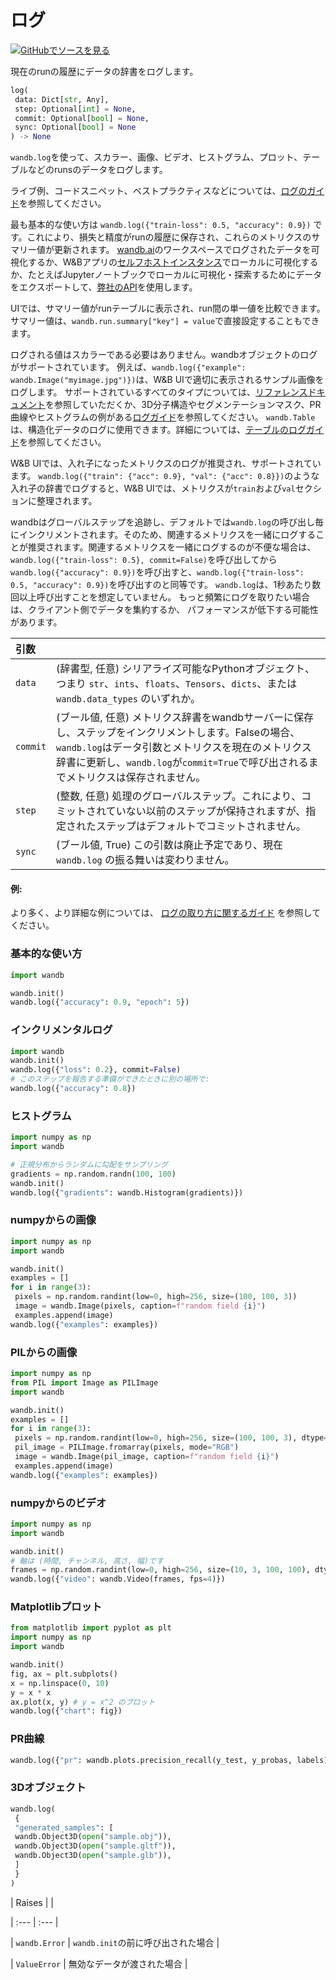 # ログ

[![](https://www.tensorflow.org/images/GitHub-Mark-32px.png)GitHubでソースを見る](https://www.github.com/wandb/client/tree/c4726707ed83ebb270a2cf84c4fd17b8684ff699/wandb/sdk/wandb_run.py#L1555-L1750)

現在のrunの履歴にデータの辞書をログします。

```python
log(
 data: Dict[str, Any],
 step: Optional[int] = None,
 commit: Optional[bool] = None,
 sync: Optional[bool] = None
) -> None
```

`wandb.log`を使って、スカラー、画像、ビデオ、ヒストグラム、プロット、テーブルなどのrunsのデータをログします。

ライブ例、コードスニペット、ベストプラクティスなどについては、[ログのガイド](https://docs.wandb.ai/guides/track/log)を参照してください。

最も基本的な使い方は `wandb.log({"train-loss": 0.5, "accuracy": 0.9})` です。これにより、損失と精度がrunの履歴に保存され、これらのメトリクスのサマリー値が更新されます。
[wandb.ai](https://wandb.ai)のワークスペースでログされたデータを可視化するか、W&Bアプリの[セルフホストインスタンス](https://docs.wandb.ai/guides/hosting)でローカルに可視化するか、たとえばJupyterノートブックでローカルに可視化・探索するためにデータをエクスポートして、[弊社のAPI](https://docs.wandb.ai/guides/track/public-api-guide)を使用します。

UIでは、サマリー値がrunテーブルに表示され、run間の単一値を比較できます。
サマリー値は、`wandb.run.summary["key"] = value`で直接設定することもできます。

ログされる値はスカラーである必要はありません。wandbオブジェクトのログがサポートされています。
例えば、`wandb.log({"example": wandb.Image("myimage.jpg")})`は、W&B UIで適切に表示されるサンプル画像をログします。
サポートされているすべてのタイプについては、[リファレンスドキュメント](https://docs.wandb.com/ref/python/data-types)を参照していただくか、3D分子構造やセグメンテーションマスク、PR曲線やヒストグラムの例がある[ログガイド](https://docs.wandb.ai/guides/track/log)を参照してください。
`wandb.Table`は、構造化データのログに使用できます。詳細については、[テーブルのログガイド](https://docs.wandb.ai/guides/tables/log-tables)を参照してください。

W&B UIでは、入れ子になったメトリクスのログが推奨され、サポートされています。
`wandb.log({"train": {"acc": 0.9}, "val": {"acc": 0.8}})`のような入れ子の辞書でログすると、W&B UIでは、メトリクスが`train`および`val`セクションに整理されます。

wandbはグローバルステップを追跡し、デフォルトでは`wandb.log`の呼び出し毎にインクリメントされます。そのため、関連するメトリクスを一緒にログすることが推奨されます。関連するメトリクスを一緒にログするのが不便な場合は、`wandb.log({"train-loss": 0.5}, commit=False)`を呼び出してから`wandb.log({"accuracy": 0.9})`を呼び出すと、`wandb.log({"train-loss": 0.5, "accuracy": 0.9})`を呼び出すのと同等です。
`wandb.log`は、1秒あたり数回以上呼び出すことを想定していません。
もっと頻繁にログを取りたい場合は、クライアント側でデータを集約するか、
パフォーマンスが低下する可能性があります。

| 引数 | |
| :--- | :--- |
| `data` | (辞書型, 任意) シリアライズ可能なPythonオブジェクト、つまり `str`、`ints`、`floats`、`Tensors`、`dicts`、または `wandb.data_types` のいずれか。 |
| `commit` | (ブール値, 任意) メトリクス辞書をwandbサーバーに保存し、ステップをインクリメントします。Falseの場合、`wandb.log`はデータ引数とメトリクスを現在のメトリクス辞書に更新し、`wandb.log`が`commit=True`で呼び出されるまでメトリクスは保存されません。 |
| `step` | (整数, 任意) 処理のグローバルステップ。これにより、コミットされていない以前のステップが保持されますが、指定されたステップはデフォルトでコミットされません。 |
| `sync` | (ブール値, True) この引数は廃止予定であり、現在 `wandb.log` の振る舞いは変わりません。 |



#### 例:

より多く、より詳細な例については、
[ログの取り方に関するガイド](https://docs.wandb.com/guides/track/log) を参照してください。

### 基本的な使い方

```python
import wandb

wandb.init()
wandb.log({"accuracy": 0.9, "epoch": 5})
```

### インクリメンタルログ

```python
import wandb
wandb.init()
wandb.log({"loss": 0.2}, commit=False)
# このステップを報告する準備ができたときに別の場所で:
wandb.log({"accuracy": 0.8})
```

### ヒストグラム

```python
import numpy as np
import wandb

# 正規分布からランダムに勾配をサンプリング
gradients = np.random.randn(100, 100)
wandb.init()
wandb.log({"gradients": wandb.Histogram(gradients)})
```

### numpyからの画像

```python
import numpy as np
import wandb

wandb.init()
examples = []
for i in range(3):
 pixels = np.random.randint(low=0, high=256, size=(100, 100, 3))
 image = wandb.Image(pixels, caption=f"random field {i}")
 examples.append(image)
wandb.log({"examples": examples})
```

### PILからの画像

```python
import numpy as np
from PIL import Image as PILImage
import wandb

wandb.init()
examples = []
for i in range(3):
 pixels = np.random.randint(low=0, high=256, size=(100, 100, 3), dtype=np.uint8)
 pil_image = PILImage.fromarray(pixels, mode="RGB")
 image = wandb.Image(pil_image, caption=f"random field {i}")
 examples.append(image)
wandb.log({"examples": examples})
```

### numpyからのビデオ

```python
import numpy as np
import wandb

wandb.init()
# 軸は (時間, チャンネル, 高さ, 幅)です
frames = np.random.randint(low=0, high=256, size=(10, 3, 100, 100), dtype=np.uint8)
wandb.log({"video": wandb.Video(frames, fps=4)})
```
### Matplotlibプロット

```python
from matplotlib import pyplot as plt
import numpy as np
import wandb

wandb.init()
fig, ax = plt.subplots()
x = np.linspace(0, 10)
y = x * x
ax.plot(x, y) # y = x^2 のプロット
wandb.log({"chart": fig})
```

### PR曲線
```python
wandb.log({"pr": wandb.plots.precision_recall(y_test, y_probas, labels)})
```

### 3Dオブジェクト
```python
wandb.log(
 {
 "generated_samples": [
 wandb.Object3D(open("sample.obj")),
 wandb.Object3D(open("sample.gltf")),
 wandb.Object3D(open("sample.glb")),
 ]
 }
)
```
| Raises | |

| :--- | :--- |

| `wandb.Error` | `wandb.init`の前に呼び出された場合 |

| `ValueError` | 無効なデータが渡された場合 |